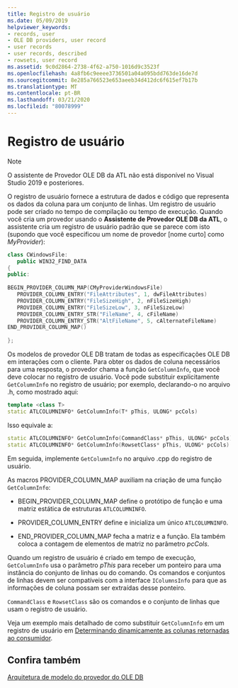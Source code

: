 ```yaml
---
title: Registro de usuário
ms.date: 05/09/2019
helpviewer_keywords:
- records, user
- OLE DB providers, user record
- user records
- user records, described
- rowsets, user record
ms.assetid: 9c0d2864-2738-4f62-a750-1016d9c3523f
ms.openlocfilehash: 4a8fb6c9eeee3736501a04a095bdd763de16de7d
ms.sourcegitcommit: 8e285a766523e653aeeb34d412dc6f615ef7b17b
ms.translationtype: MT
ms.contentlocale: pt-BR
ms.lasthandoff: 03/21/2020
ms.locfileid: "80078999"
---
```

# <a name="user-record"></a>Registro de usuário

> [!NOTE]
> O assistente de Provedor OLE DB da ATL não está disponível no Visual Studio 2019 e posteriores.

O registro de usuário fornece a estrutura de dados e código que representa os dados da coluna para um conjunto de linhas. Um registro de usuário pode ser criado no tempo de compilação ou tempo de execução. Quando você cria um provedor usando o **Assistente de Provedor OLE DB da ATL**, o assistente cria um registro de usuário padrão que se parece com isto (supondo que você especificou um nome de provedor [nome curto] como *MyProvider*):

```cpp
class CWindowsFile:
   public WIN32_FIND_DATA
{
public:
  
BEGIN_PROVIDER_COLUMN_MAP(CMyProviderWindowsFile)
   PROVIDER_COLUMN_ENTRY("FileAttributes", 1, dwFileAttributes)
   PROVIDER_COLUMN_ENTRY("FileSizeHigh", 2, nFileSizeHigh)
   PROVIDER_COLUMN_ENTRY("FileSizeLow", 3, nFileSizeLow)
   PROVIDER_COLUMN_ENTRY_STR("FileName", 4, cFileName)
   PROVIDER_COLUMN_ENTRY_STR("AltFileName", 5, cAlternateFileName)
END_PROVIDER_COLUMN_MAP()
  
};
```

Os modelos de provedor OLE DB tratam de todas as especificações OLE DB em interações com o cliente. Para obter os dados de coluna necessários para uma resposta, o provedor chama a função `GetColumnInfo`, que você deve colocar no registro de usuário. Você pode substituir explicitamente `GetColumnInfo` no registro de usuário; por exemplo, declarando-o no arquivo .h, como mostrado aqui:

```cpp
template <class T>
static ATLCOLUMNINFO* GetColumnInfo(T* pThis, ULONG* pcCols)
```

Isso equivale a:

```cpp
static ATLCOLUMNINFO* GetColumnInfo(CommandClass* pThis, ULONG* pcCols)
static ATLCOLUMNINFO* GetColumnInfo(RowsetClass* pThis, ULONG* pcCols)
```

Em seguida, implemente `GetColumnInfo` no arquivo .cpp do registro de usuário.

As macros PROVIDER_COLUMN_MAP auxiliam na criação de uma função `GetColumnInfo`:

- BEGIN_PROVIDER_COLUMN_MAP define o protótipo de função e uma matriz estática de estruturas `ATLCOLUMNINFO`.

- PROVIDER_COLUMN_ENTRY define e inicializa um único `ATLCOLUMNINFO`.

- END_PROVIDER_COLUMN_MAP fecha a matriz e a função. Ela também coloca a contagem de elementos de matriz no parâmetro *pcCols*.

Quando um registro de usuário é criado em tempo de execução, `GetColumnInfo` usa o parâmetro *pThis* para receber um ponteiro para uma instância do conjunto de linhas ou do comando. Os comandos e conjuntos de linhas devem ser compatíveis com a interface `IColumnsInfo` para que as informações de coluna possam ser extraídas desse ponteiro.

`CommandClass` e `RowsetClass` são os comandos e o conjunto de linhas que usam o registro de usuário.

Veja um exemplo mais detalhado de como substituir `GetColumnInfo` em um registro de usuário em [Determinando dinamicamente as colunas retornadas ao consumidor](../../data/oledb/dynamically-determining-columns-returned-to-the-consumer.md).

## <a name="see-also"></a>Confira também

[Arquitetura de modelo do provedor do OLE DB](../../data/oledb/ole-db-provider-template-architecture.md)<br/>
